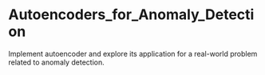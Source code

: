 # Autoencoders_for_Anomaly_Detection
Implement autoencoder and explore its application for a real-world problem related to anomaly detection.
